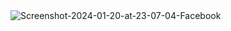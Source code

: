 <img src="https://i.ibb.co/n6MRmDK/Screenshot-2024-01-20-at-23-07-04-Facebook.png" alt="Screenshot-2024-01-20-at-23-07-04-Facebook" border="0">
